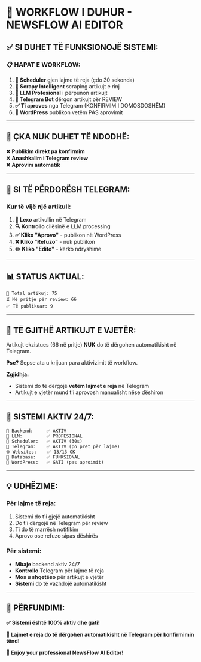 # 🎯 WORKFLOW I DUHUR - NEWSFLOW AI EDITOR

## ✅ SI DUHET TË FUNKSIONOJË SISTEMI:

### 📋 **HAPAT E WORKFLOW:**

1. **📡 Scheduler** gjen lajme të reja (çdo 30 sekonda)
2. **🧠 Scrapy Intelligent** scraping artikujt e rinj  
3. **🤖 LLM Profesional** i përpunon artikujt
4. **📱 Telegram Bot** dërgon artikujt për REVIEW
5. **✅ Ti aproves** nga Telegram (KONFIRMIM I DOMOSDOSHËM)
6. **📝 WordPress** publikon vetëm PAS aprovimit

---

## 🚫 **ÇKA NUK DUHET TË NDODHË:**

❌ **Publikim direkt pa konfirmim**  
❌ **Anashkalim i Telegram review**  
❌ **Aprovim automatik**  

---

## 📱 **SI TË PËRDORËSH TELEGRAM:**

### **Kur të vijë një artikull:**
1. **📖 Lexo** artikullin në Telegram
2. **🔍 Kontrollo** cilësinë e LLM processing
3. **✅ Kliko "Aprovo"** - publikon në WordPress
4. **❌ Kliko "Refuzo"** - nuk publikon
5. **✏️ Kliko "Edito"** - kërko ndryshime

---

## 📊 **STATUS AKTUAL:**

```
📰 Total artikuj: 75
⏳ Në pritje për review: 66  
✅ Të publikuar: 9
```

---

## 🎯 **TË GJITHË ARTIKUJT E VJETËR:**

Artikujt ekzistues (66 në pritje) **NUK** do të dërgohen automatikisht në Telegram.

**Pse?** Sepse ata u krijuan para aktivizimit të workflow.

**Zgjidhja:**
- Sistemi do të dërgojë **vetëm lajmet e reja** në Telegram
- Artikujt e vjetër mund t'i aprovosh manualisht nëse dëshiron

---

## 🚀 **SISTEMI AKTIV 24/7:**

```
🏥 Backend:     ✅ AKTIV
🧠 LLM:         ✅ PROFESIONAL  
📡 Scheduler:   ✅ AKTIV (30s)
📱 Telegram:    ✅ AKTIV (po pret për lajme)
🌐 Websites:    ✅ 13/13 OK
💾 Database:    ✅ FUNKSIONAL
📝 WordPress:   ✅ GATI (pas aproimit)
```

---

## 💡 **UDHËZIME:**

### **Për lajme të reja:**
1. Sistemi do t'i gjejë automatikisht
2. Do t'i dërgojë në Telegram për review  
3. Ti do të marrësh notifikim
4. Aprovo ose refuzo sipas dëshirës

### **Për sistemi:**
- **Mbaje** backend aktiv 24/7
- **Kontrollo** Telegram për lajme të reja
- **Mos u shqetëso** për artikujt e vjetër
- **Sistemi** do të vazhdojë automatikisht

---

## 🎉 **PËRFUNDIMI:**

**✅ Sistemi është 100% aktiv dhe gati!**

**📱 Lajmet e reja do të dërgohen automatikisht në Telegram për konfirmimin tënd!**

**🚀 Enjoy your professional NewsFlow AI Editor!**